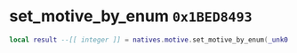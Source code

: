 # set_motive_by_enum `0x1BED8493`

```lua
local result --[[ integer ]] = natives.motive.set_motive_by_enum(_unk0 --[[ integer ]], _unk1 --[[ integer ]], _unk2 --[[ number ]])
```